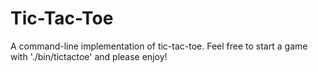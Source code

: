 # Tic-Tac-Toe

A command-line implementation of tic-tac-toe. Feel free to start a game with './bin/tictactoe' and please enjoy!
